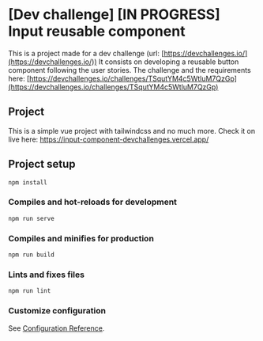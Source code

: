 # [Dev challenge] **[IN PROGRESS]** Input reusable component

This is a project made for a dev challenge (url: [https://devchallenges.io/](https://devchallenges.io/)) It consists on developing a reusable button component following the user stories.
The challenge and the requirements here: [https://devchallenges.io/challenges/TSqutYM4c5WtluM7QzGp](https://devchallenges.io/challenges/TSqutYM4c5WtluM7QzGp)

## Project

This is a simple vue project with tailwindcss and no much more. Check it on live here: https://input-component-devchallenges.vercel.app/

## Project setup
```
npm install
```

### Compiles and hot-reloads for development
```
npm run serve
```

### Compiles and minifies for production
```
npm run build
```

### Lints and fixes files
```
npm run lint
```

### Customize configuration
See [Configuration Reference](https://cli.vuejs.org/config/).
